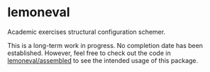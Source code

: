 # lemoneval

Academic exercises structural configuration schemer.

This is a long-term work in progress. No completion date has been established.
However, feel free to check out the code in [lemoneval/assembled](lemoneval/assembled) to see the intended usage of this package.
